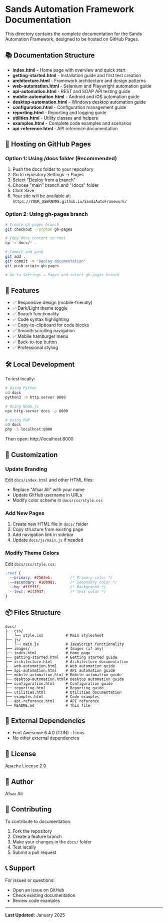 # Sands Automation Framework Documentation

This directory contains the complete documentation for the Sands Automation Framework, designed to be hosted on GitHub Pages.

## 📚 Documentation Structure

- **index.html** - Home page with overview and quick start
- **getting-started.html** - Installation guide and first test creation
- **architecture.html** - Framework architecture and design patterns
- **web-automation.html** - Selenium and Playwright automation guide
- **api-automation.html** - REST and SOAP API testing guide
- **mobile-automation.html** - Android and iOS automation guide
- **desktop-automation.html** - Windows desktop automation guide
- **configuration.html** - Configuration management guide
- **reporting.html** - Reporting and logging guide
- **utilities.html** - Utility classes and helpers
- **examples.html** - Complete code examples and scenarios
- **api-reference.html** - API reference documentation

## 🚀 Hosting on GitHub Pages

### Option 1: Using /docs folder (Recommended)

1. Push the docs folder to your repository
2. Go to repository Settings → Pages
3. Select "Deploy from a branch"
4. Choose "main" branch and "/docs" folder
5. Click Save
6. Your site will be available at: `https://YOUR_USERNAME.github.io/SandsAutoFramework/`

### Option 2: Using gh-pages branch

```bash
# Create gh-pages branch
git checkout --orphan gh-pages

# Copy docs content to root
cp -r docs/* .

# Commit and push
git add .
git commit -m "Deploy documentation"
git push origin gh-pages

# Go to Settings → Pages and select gh-pages branch
```

## 🎨 Features

- ✅ Responsive design (mobile-friendly)
- ✅ Dark/Light theme toggle
- ✅ Search functionality
- ✅ Code syntax highlighting
- ✅ Copy-to-clipboard for code blocks
- ✅ Smooth scrolling navigation
- ✅ Mobile hamburger menu
- ✅ Back-to-top button
- ✅ Professional styling

## 🛠️ Local Development

To test locally:

```bash
# Using Python
cd docs
python3 -m http.server 8000

# Using Node.js
npx http-server docs -p 8000

# Using PHP
cd docs
php -S localhost:8000
```

Then open: http://localhost:8000

## 📝 Customization

### Update Branding

Edit `docs/index.html` and other HTML files:
- Replace "Afsar Ali" with your name
- Update GitHub username in URLs
- Modify color scheme in `docs/css/style.css`

### Add New Pages

1. Create new HTML file in `docs/` folder
2. Copy structure from existing page
3. Add navigation link in sidebar
4. Update `docs/js/main.js` if needed

### Modify Theme Colors

Edit `docs/css/style.css`:

```css
:root {
  --primary: #2563eb;        /* Primary color */
  --secondary: #10b981;      /* Secondary color */
  --bg: #ffffff;             /* Background */
  --text: #1f2937;           /* Text color */
}
```

## 📦 Files Structure

```
docs/
├── css/
│   └── style.css          # Main stylesheet
├── js/
│   └── main.js            # JavaScript functionality
├── images/                # Images (if any)
├── index.html             # Home page
├── getting-started.html   # Getting started guide
├── architecture.html      # Architecture documentation
├── web-automation.html    # Web automation guide
├── api-automation.html    # API automation guide
├── mobile-automation.html # Mobile automation guide
├── desktop-automation.html# Desktop automation guide
├── configuration.html     # Configuration guide
├── reporting.html         # Reporting guide
├── utilities.html         # Utilities documentation
├── examples.html          # Code examples
├── api-reference.html     # API reference
└── README.md              # This file
```

## 🔗 External Dependencies

- Font Awesome 6.4.0 (CDN) - Icons
- No other external dependencies

## 📄 License

Apache License 2.0

## 👤 Author

Afsar Ali

## 🤝 Contributing

To contribute to documentation:

1. Fork the repository
2. Create a feature branch
3. Make your changes in the `docs/` folder
4. Test locally
5. Submit a pull request

## 📞 Support

For issues or questions:
- Open an issue on GitHub
- Check existing documentation
- Review code examples

---

**Last Updated:** January 2025
